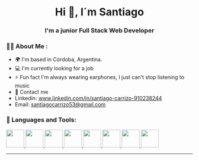 <div> 
<h1 align="center">Hi 👋, I´m Santiago</h1>
</div>
<h3 align="center">I'm a junior Full Stack Web Developer</h3>

### 🙋‍♂️ About Me :

- 🌍 I'm based in Córdoba, Argentina.
- 💻 I'm currently looking for a job
- ⚡ Fun fact I'm always wearing earphones, I just can't stop listening to music
- 📩 Contact me 
- Linkedin: www.linkedin.com/in/santiago-carrizo-910238244
- Email: santiagocarrizo53@gmail.com

<div align="left">
<h3>🚀 Languages and Tools:</h3>
<p align="left"> 
    <a href="https://developer.mozilla.org/en-US/docs/Web/JavaScript" target="_blank"> <img src="https://img.icons8.com/color/48/000000/javascript.png" width="48" height="48"/> </a> 
    <a href="https://www.w3schools.com/html/" target="_blank"> <img src="https://img.icons8.com/color/48/000000/html-5.png" width="48" height="48"/> </a> 
    <a href="https://www.w3schools.com/css/" target="_blank"> <img src="https://img.icons8.com/color/48/000000/css3.png" width="48" height="48"/> </a>  
    <a href="https://nodejs.org" target="_blank"> <img src="https://i.imgur.com/XX8lvL7.png" width="48" height="48"/> </a>   
    <a href="https://git-scm.com/" target="_blank"> <img src="https://img.icons8.com/color/48/000000/git.png" width="48" height="48"/> </a> 
    <a href="https://es.reactjs.org" target="_blank"> <img src="https://img.icons8.com/color/452/react-native.png" width="48" height="48"/> </a> 
    <a href="https://es.redux.js.org" target="_blank"> <img src="https://img.icons8.com/color/48/000000/redux.png" width="48" height="48"/> </a> 
    <a href="https://www.postgresql.org" target="_blank"> <img src="https://img.icons8.com/color/344/postgreesql.png" width="48" height="48"/> </a> 
</p>
</div>

---
